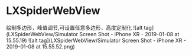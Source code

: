 # LXSpiderWebView
绘制多边形，峰值调节,可设置任意多边形，高度定制化
![alt tag](LXSpiderWebView/Simulator Screen Shot - iPhone XR - 2019-01-08 at 15.55.19)
![alt tag](LXSpiderWebView/Simulator Screen Shot - iPhone XR - 2019-01-08 at 15.55.52.png)
